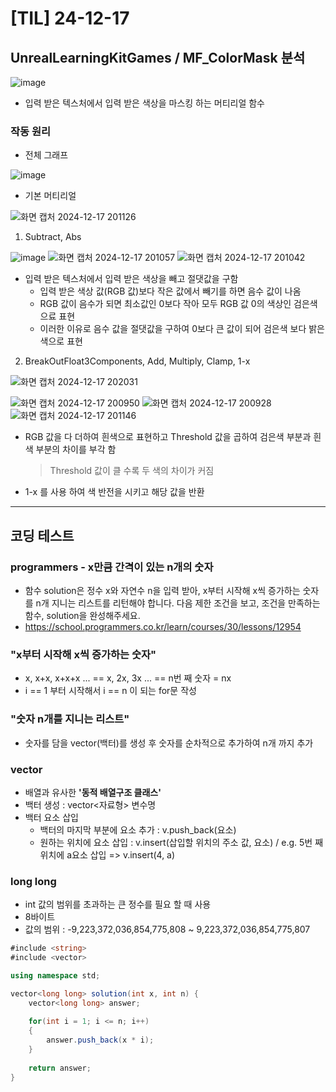 # [TIL] 24-12-17

## UnrealLearningKitGames / MF_ColorMask 분석
![image](https://github.com/user-attachments/assets/89ecb202-c1e9-4732-84ee-05ff5be58c17)
- 입력 받은 텍스처에서 입력 받은 색상을 마스킹 하는 머티리얼 함수
### 작동 원리
- 전체 그래프
  
![image](https://github.com/user-attachments/assets/f6b1a507-0889-42f9-9b50-4457cd66f9fa)

- 기본 머티리얼

![화면 캡처 2024-12-17 201126](https://github.com/user-attachments/assets/d0c41460-290a-4b2e-bb7f-561efa191764)


1. Subtract, Abs

![image](https://github.com/user-attachments/assets/7632c4c9-4e71-406e-b7ef-7c2177559a7a)
![화면 캡처 2024-12-17 201057](https://github.com/user-attachments/assets/9317178b-cdd2-4ba7-9147-6cf97c806c67)
![화면 캡처 2024-12-17 201042](https://github.com/user-attachments/assets/89fd83b8-6f21-469b-a6c5-097c98163ed3)

- 입력 받은 텍스처에서 입력 받은 색상을 빼고 절댓값을 구함
  - 입력 받은 색상 값(RGB 값)보다 작은 값에서 빼기를 하면 음수 값이 나옴
  - RGB 값이 음수가 되면 최소값인 0보다 작아 모두 RGB 값 0의 색상인 검은색으료 표현
  - 이러한 이유로 음수 값을 절댓값을 구하여 0보다 큰 값이 되어 검은색 보다 밝은 색으로 표현

2. BreakOutFloat3Components, Add, Multiply, Clamp, 1-x

![화면 캡처 2024-12-17 202031](https://github.com/user-attachments/assets/6d202aa4-6baa-473c-8c5e-bc2953763d90)

![화면 캡처 2024-12-17 200950](https://github.com/user-attachments/assets/c22513ed-73b3-4372-ab9e-52daf1149afc)
![화면 캡처 2024-12-17 200928](https://github.com/user-attachments/assets/2d68b69e-f225-4585-847f-a766fb26e700)
![화면 캡처 2024-12-17 201146](https://github.com/user-attachments/assets/d9c0c64c-3bd2-4769-9634-41e6bb4c87ba)

- RGB 값을 다 더하여 흰색으로 표현하고 Threshold 값을 곱하여 검은색 부분과 흰색 부분의 차이를 부각 함
  > Threshold 값이 클 수록 두 색의 차이가 커짐
- 1-x 를 사용 하여 색 반전을 시키고 해당 값을 반환

***
## 코딩 테스트
### programmers - x만큼 간격이 있는 n개의 숫자
- 함수 solution은 정수 x와 자연수 n을 입력 받아, x부터 시작해 x씩 증가하는 숫자를 n개 지니는 리스트를 리턴해야 합니다. 다음 제한 조건을 보고, 조건을 만족하는 함수, solution을 완성해주세요.
- https://school.programmers.co.kr/learn/courses/30/lessons/12954

### "x부터 시작해 x씩 증가하는 숫자"
- x, x+x, x+x+x ... == x, 2x, 3x ... == n번 째 숫자 = nx
- i == 1 부터 시작해서 i == n 이 되는 for문 작성
### "숫자 n개를 지니는 리스트"
- 숫자를 담을 vector(백터)를 생성 후 숫자를 순차적으로 추가하여 n개 까지 추가
### vector
- 배열과 유사한 **'동적 배열구조 클래스'**
- 백터 생성 : vector<자료형> 변수명
- 백터 요소 삽입
  - 백터의 마지막 부분에 요소 추가 : v.push_back(요소)
  - 원하는 위치에 요소 삽입 : v.insert(삽입할 위치의 주소 값, 요소) / e.g. 5번 째 위치에 a요소 삽입 => v.insert(4, a)
### long long
- int 값의 범위를 초과하는 큰 정수를 필요 할 때 사용
- 8바이트
- 값의 범위 : -9,223,372,036,854,775,808 ~ 9,223,372,036,854,775,807

```c#
#include <string>
#include <vector>

using namespace std;

vector<long long> solution(int x, int n) {
    vector<long long> answer;
    
    for(int i = 1; i <= n; i++)
    {
        answer.push_back(x * i);
    }
    
    return answer;
}
```





